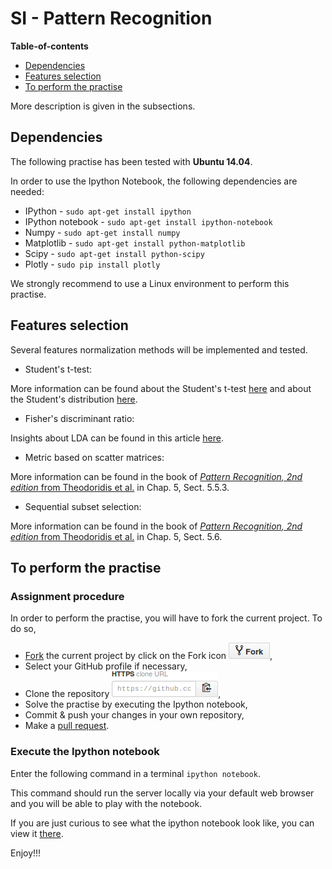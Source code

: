 # SI - Pattern Recognition

**Table-of-contents**

* [Dependencies](#dependencies)
* [Features selection](#features-selection)
* [To perform the practise](#to-perform-the-practise)

More description is given in the subsections.

## Dependencies

The following practise has been tested with **Ubuntu 14.04**.

In order to use the Ipython Notebook, the following dependencies are needed:

* IPython - `sudo apt-get install ipython`
* IPython notebook - `sudo apt-get install ipython-notebook`
* Numpy - `sudo apt-get install numpy`
* Matplotlib - `sudo apt-get install python-matplotlib`
* Scipy - `sudo apt-get install python-scipy`
* Plotly - `sudo pip install plotly`

We strongly recommend to use a Linux environment to perform this practise.

## Features selection

Several features normalization methods will be implemented and tested.

- Student's t-test:

More information can be found about the Student's t-test [here](http://en.wikipedia.org/wiki/Student%27s_t-test) and about the Student's distribution [here](http://en.wikipedia.org/wiki/Student%27s_t-distribution).

- Fisher's discriminant ratio:

Insights about LDA can be found in this article [here](http://faculty.ist.psu.edu/jessieli/Publications/ecmlpkdd11_qgu.pdf).

- Metric based on scatter matrices:

More information can be found in the book of [*Pattern Recognition, 2nd edition* from Theodoridis et al.](http://www.manalhelal.com/Books/F2014/Pattern%20Recognition_2003.pdf) in Chap. 5, Sect. 5.5.3.

- Sequential subset selection:

More information can be found in the book of [*Pattern Recognition, 2nd edition* from Theodoridis et al.](http://www.manalhelal.com/Books/F2014/Pattern%20Recognition_2003.pdf) in Chap. 5, Sect. 5.6.

## To perform the practise

### Assignment procedure

In order to perform the practise, you will have to fork the current project. To do so,

- [Fork](https://help.github.com/articles/fork-a-repo/) the current project by click on the Fork icon ![Do not fine the icon](./readme-images/fork-icon.png),
- Select your GitHub profile if necessary,
- Clone the repository ![Do not fine the icon](./readme-images/git-clone.png),
- Solve the practise by executing the Ipython notebook,
- Commit & push your changes in your own repository,
- Make a [pull request](https://help.github.com/articles/using-pull-requests/).

### Execute the Ipython notebook

Enter the following command in a terminal `ipython notebook`.

This command should run the server locally via your default web browser and you will be able to play with the notebook.

If you are just curious to see what the ipython notebook look like, you can view it [there](http://nbviewer.ipython.org/github/ViBOT-Erasmus/B31XI-SI-Features-Selection/blob/master/features-selection.ipynb).

Enjoy!!!

